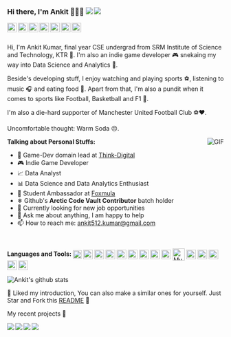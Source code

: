 ### Hi there, I'm Ankit 👋👨‍💻 ![](https://pronoun.cyou/x/y?subject=He&object=Him&height=20) ![](https://pronoun.cyou/x/y?subject=Bro&object=Bruh&height=20)

<a href="https://www.linkedin.com/in/ankitk79/">
  <img align="left" alt="Linkedin" width="22px" src="https://cdn.jsdelivr.net/npm/simple-icons@v3/icons/linkedin.svg" />
</a>
<a href="https://github.com/Ankit512/">
  <img align="left" alt="GitHub" width="22px" src="https://cdn.jsdelivr.net/npm/simple-icons@3.1.0/icons/github.svg" />
</a>
 <a href="https://twitter.com/theunusualankit/">
   <img align="left" alt="Ankit Kumar| Twitter" width="22px" src="https://cdn.jsdelivr.net/npm/simple-icons@v3/icons/twitter.svg" />
</a>
 <a href="https://www.instagram.com/whoisankit_101/">
  <img align="left" alt="Instagram" width="22px" src="https://cdn.jsdelivr.net/npm/simple-icons@v3/icons/instagram.svg" />
 </a>
 <a href="https://www.reddit.com/user/Freaknstein7">
  <img align="left" alt=" Reddit" width="22px" src="https://cdn.jsdelivr.net/npm/simple-icons@v3/icons/reddit.svg" />
</a>
 <a href="https://www.hackerrank.com/AnkitK79">
   <img align="left" alt="HackerRank" width="22px" src="https://cdn.jsdelivr.net/npm/simple-icons@3.2.0/icons/hackerrank.svg" />
</a>
 <a href="https://medium.com/@ankit512.kumar">
   <img align="left" alt="Medium" width="22px" src="https://cdn.jsdelivr.net/npm/simple-icons@3.2.0/icons/medium.svg" />
</a>
<br />
<br />

Hi, I'm Ankit Kumar, final year CSE undergrad from SRM Institute of Science and Technology, KTR 🏫. I'm also an indie game developer 🎮 snekaing my way into Data Science and Analytics 🤫.

Beside's developing stuff, I enjoy watching and playing sports ⚽, listening to music 🎧 and eating food 🍕. Apart from that, I'm also a pundit when it comes to sports like Football, Basketball and F1 🧐.

I'm also a die-hard supporter of Manchester United Football Club ⚽❤.

Uncomfortable thought: Warm Soda 😣.

  <img align="right" alt="GIF" src="https://media.giphy.com/media/xIZku8V0y7uqk/giphy.gif" />
  
**Talking about Personal Stuffs:**

- 🌱 Game-Dev domain lead at [Think-Digital](https://www.think-digital.in/)
- 🎮 Indie Game Developer
- 📈 Data Analyst
- 📊 Data Science and Data Analytics Enthusiast 
- 👦 Student Ambassador at [Foxmula](https://foxmula.com/)
- ❄ Github's **Arctic Code Vault Contributor** batch holder
- 💼 Currently looking for new job opportunities
- 💬 Ask me about anything, I am happy to help
- 📫 How to reach me: ankit512.kumar@gmail.com

&nbsp;

**Languages and Tools:**
<img align="center" alt="C" width="20px" src="https://cdn.jsdelivr.net/npm/simple-icons@3.2.0/icons/c.svg" />
<img align="center" alt="C++" width="22px" src="https://cdn.jsdelivr.net/npm/simple-icons@3.2.0/icons/cplusplus.svg" />
<img align="center" alt="Csharp" width="22px" src="https://cdn.jsdelivr.net/npm/simple-icons@3.2.0/icons/csharp.svg" />
<img align="center" alt="Python" width="22px" src="https://cdn.jsdelivr.net/npm/simple-icons@3.2.0/icons/python.svg" />
<img align="center" alt="Java" width="22px" src="https://cdn.jsdelivr.net/npm/simple-icons@3.2.0/icons/java.svg" />
<img align="center" alt="R" width="22px" src="https://cdn.jsdelivr.net/npm/simple-icons@3.2.0/icons/r.svg" />
<img align="center" alt="Jupyter" width="22px" src="https://cdn.jsdelivr.net/npm/simple-icons@3.2.0/icons/jupyter.svg" />
<img align="center" alt="Pandas" width="22px" src="https://cdn.jsdelivr.net/npm/simple-icons@3.2.0/icons/pandas.svg" />
<img align="center" alt="Tensorflow" width="22px" src="https://cdn.jsdelivr.net/npm/simple-icons@3.2.0/icons/tensorflow.svg" />
<img align="center" alt="MySQL" width="28px" src="https://cdn.jsdelivr.net/npm/simple-icons@3.2.0/icons/mysql.svg" />
<img align="center" alt="Unity 3D" width="22px" src="https://cdn.jsdelivr.net/npm/simple-icons@3.2.0/icons/unity.svg" />
<img align="center" alt="Microsoft Office" width="22px" src="https://cdn.jsdelivr.net/npm/simple-icons@3.2.0/icons/microsoftoffice.svg" />
<img align="center" alt="Linux" width="22px" src="https://cdn.jsdelivr.net/npm/simple-icons@3.2.0/icons/linux.svg" />
<img align="center" alt="Git" width="22px" src="https://cdn.jsdelivr.net/npm/simple-icons@3.2.0/icons/git.svg" />
<img align="center" alt="LaTeX" width="22px" src="https://cdn.jsdelivr.net/npm/simple-icons@3.2.0/icons/latex.svg" />

![Ankit's github stats](https://github-readme-stats.vercel.app/api?username=Ankit512&show_icons=true&hide_border=true)

:pushpin: Liked my introduction, You can also make a similar ones for yourself. Just Star and Fork this [README](https://github.com/Ankit512/Ankit512) :pencil:

My recent projects :rocket:


<a href="https://github.com/Ankit512/Employee-Attrition-Prediction">
  <img align="left" src="https://github-readme-stats.vercel.app/api/pin/?username=Ankit512&repo=Employee-Attrition-Prediction" />
</a>

<a href="https://github.com/Ankit512/Service-request-data-analysis-of-New-York-City-311-calls">
  <img align="left" src="https://github-readme-stats.vercel.app/api/pin/?username=Ankit512&repo=Service-request-data-analysis-of-New-York-City-311-calls" />
</a>

<a href="https://github.com/Ankit512/FPS-Minigame">
  <img align="left" src="https://github-readme-stats.vercel.app/api/pin/?username=Ankit512&repo=FPS-Minigame" />
</a>

<a href="https://github.com/Ankit512/Dining-Philosophers-GUI">
  <img align="left" src="https://github-readme-stats.vercel.app/api/pin/?username=Ankit512&repo=Dining-Philosophers-GUI" />
</a>

